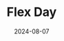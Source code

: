 ---
title: "Flex Day"
index: 10
date: 2024-08-07
materials:
- topic: "Primer on Image CNNs"
  files:
  - type: "colab"
    url: https://colab.research.google.com/github/C4M-UofT/C4M-UofT.github.io/blob/master/lectures/winter/10_flex/10a - Image CNN.ipynb
---